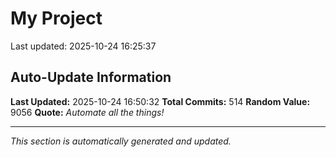 # My Project


Last updated: 2025-10-24 16:25:37









































































































































































































































































































































































































































































































































































































































































































































































































































































































































## Auto-Update Information

**Last Updated:** 2025-10-24 16:50:32
**Total Commits:** 514
**Random Value:** 9056
**Quote:** _Automate all the things!_

---
_This section is automatically generated and updated._